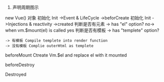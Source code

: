 1. 声明周期图示

new Vue() 对象
初始化 Init ->Event & LifeCycle
                ->beforCreate
初始化 Init ->Injections & reactivity
                ->created
    判断是否有元素 -> has "el" option? no-> when vm.$mount(el) is called
    yes
    判断是否有模板 -> has "templete" option?

    -> 有模板 Compile templete into render function
    -> 没有模板 Complie outerHtml as templete

beforeMount
Ctreate Vm.$el and replace el with it
mounted 

beforeDestroy

Destroyed